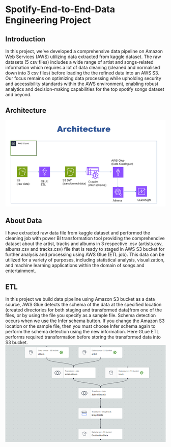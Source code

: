 # Spotify-End-to-End-Data Engineering Project
## Introduction
In this project, we've developed a comprehensive data pipeline on Amazon Web Services (AWS) utilizing data extracted from kaggle dataset. The raw datasets (5 csv files) includes a wide range of artist and songs-related information which requires a lot of data cleaning (cleaned and normalised down into 3 csv files) before loading the the refined data into an AWS S3. Our focus remains on optimizing data processing while upholding security and accessibility standards within the AWS environment, enabling robust analytics and decision-making capabilities for the top spotify songs dataset and beyond.

## Architecture
![Architechtural Diagram](https://github.com/binodkshetry/Spotify-end-to-end-data-engineering-project/blob/main/Architechture.PNG)

## About Data
I have extracted raw data file from kaggle dataset and performed the cleaning job with power BI transformation tool providing the comprehendive dataset about the artist, tracks and albums in 3 respective .csv (artists.csv, albums.csv and tracks.csv) file that is ready to staged in AWS S3 bucket for further analysis and processing using AWS Glue (ETL job). This data can be utilized for a variety of purposes, including statistical analysis, visualization, and machine learning applications within the domain of songs and entertainment.

## ETL
In this project we build data pipeline using Amazon S3 bucket as a data source, AWS Glue detects the schema of the data at the specified location (created directories for both staging and transformed data)from one of the files, or by using the file you specify as a sample file. Schema detection occurs when we use the Infer schema button. If you change the Amazon S3 location or the sample file, then you must choose Infer schema again to perform the schema detection using the new information. Here GLue ETL performs required transformation before storing the transformed data into S3 bucket.
![AWS Glue ETL job](https://github.com/binodkshetry/Spotify-end-to-end-data-engineering-project/blob/main/ETL.PNG)
